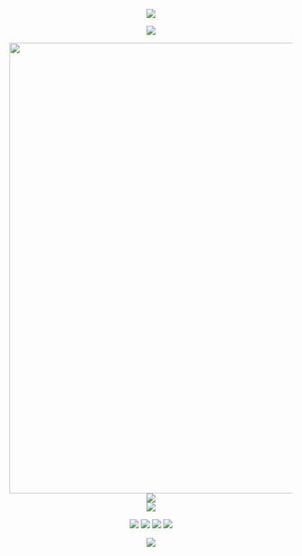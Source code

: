 <p align="center">
<img src="https://capsule-render.vercel.app/api?type=waving&color=timeGradient&height=300&§ion=header&text=Hello%21&fontSize=90&fontAlign=50&fontAlignY=30&desc=I%27m%20wkrs14&descAlign=50&descSize=30&descAlignY=60&animation=twinkling" />
</p>

<p align="center">
<img src="https://readme-typing-svg.demolab.com?font=Orbitron&size=25&pause=1000&center=true&vCenter=true&random=false&width=600&lines=Welcome+to+my+GitHub+profile+page!;Nobody+cares" />
</p>

<p align="center">
<img width="800" src="https://github-readme-activity-graph.vercel.app/graph?username=wkrs15&theme=github-compact&hide_border=true&area=true&custom_title=Contribution%20Graph" />
</br>
<img align="center" src="https://github-readme-stats.vercel.app/api/wakatime?username=wkrs14&theme=transparent&hide_border=true&layout=compact&langs_count=22" />
</br>
<img align="center" src="https://skillicons.dev/icons?i=c,python&theme=light" />
</p>

<p align="center">
<a href="https://github.com/wkrs15"><img src="https://img.shields.io/badge/GitHub-wkrs14-blue?logo=github" /></a>
<a href="https://space.bilibili.com/91444391"><img src="https://img.shields.io/badge/哔哩哔哩-Black233-pink?logo=bilibili" /></a>
<img src="https://img.shields.io/badge/QQ-3483213910-green?logo=tencentqq" />
<img src="https://komarev.com/ghpvc/?username=wkrs15&abbreviated=true" />
</p>

<p align="center">
<img src="https://capsule-render.vercel.app/api?type=waving&color=timeGradient&height=300&&section=footer&text=End&fontSize=90&fontAlign=50&fontAlignY=70&desc=See%20you%20again%21&descAlign=50&descSize=30&descAlignY=40&animation=twinkling" />
</p>
